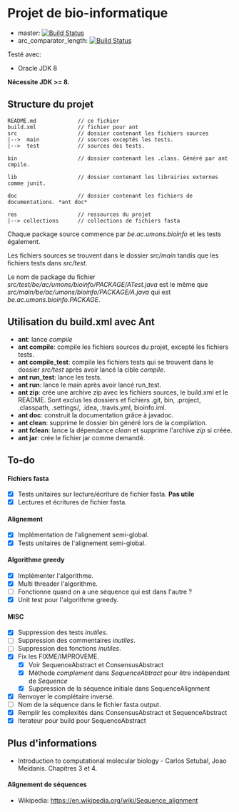 # Projet de bio-informatique

* master: [![Build Status](https://travis-ci.com/dannywillems/bioinfo.svg?token=VX8gT1NE5x87pjz7pBvN&branch=master)](https://travis-ci.com/dannywillems/bioinfo)
* arc_comparator_length: [![Build Status](https://travis-ci.com/dannywillems/bioinfo.svg?token=VX8gT1NE5x87pjz7pBvN&branch=arc_comparator_longest)](https://travis-ci.com/dannywillems/bioinfo)

Testé avec:

* Oracle JDK 8

**Nécessite JDK >= 8.**

## Structure du projet

```
README.md             // ce fichier
build.xml             // fichier pour ant
src                   // dossier contenant les fichiers sources
|-->  main            // sources exceptés les tests.
|-->  test            // sources des tests.

bin                   // dossier contenant les .class. Généré par ant cmpile.

lib                   // dossier contenant les librairies externes comme junit.

doc                   // dossier contenant les fichiers de documentations. *ant doc*

res                   // ressources du projet
|--> collections      // collections de fichiers fasta
```

Chaque package source commence par *be.ac.umons.bioinfo* et les tests également.

Les fichiers sources se trouvent dans le dossier *src/main* tandis que les fichiers tests dans *src/test*.

Le nom de package du fichier *src/test/be/ac/umons/bioinfo/PACKAGE/ATest.java* est le même que *src/main/be/ac/umons/bioinfo/PACKAGE/A.java* qui est *be.ac.umons.bioinfo.PACKAGE*.

## Utilisation du build.xml avec Ant

* **ant**: lance *compile*
* **ant compile**: compile les fichiers sources du projet, excepté les fichiers
  tests.
* **ant compile_test**: compile les fichiers tests qui se trouvent dans le
  dossier *src/test* après avoir lancé la cible *compile*.
* **ant run_test**: lance les tests.
* **ant run**: lance le main après avoir lancé run_test.
* **ant zip**: crée une archive zip avec les fichiers sources, le build.xml et le README. Sont exclus les dossiers et fichiers .git, bin, .project, .classpath, .settings/, .idea, .travis.yml, bioinfo.iml.
* **ant doc**: construit la documentation grâce à javadoc.
* **ant clean**: supprime le dossier bin généré lors de la compilation.
* **ant fclean**: lance la dépendance *clean* et supprime l'archive *zip* si créée.
* **ant jar**: crée le fichier jar comme demandé.

## To-do

#### Fichiers fasta
- [x] Tests unitaires sur lecture/écriture de fichier fasta. **Pas utile**
- [x] Lectures et écritures de fichier fasta.

#### Alignement
- [x] Implémentation de l'alignement semi-global.
- [x] Tests unitaires de l'alignement semi-global.

#### Algorithme greedy
- [x] Implémenter l'algorithme.
- [x] Multi threader l'algorithme.
- [ ] Fonctionne quand on a une séquence qui est dans l'autre ?
- [x] Unit test pour l'algorithme greedy.

#### MISC
- [x] Suppression des tests *inutiles*.
- [ ] Suppression des commentaires *inutiles*.
- [ ] Suppression des fonctions *inutiles*.
- [x] Fix les FIXME/IMPROVEME.
  - [x] Voir SequenceAbstract et ConsensusAbstract
  - [x] Méthode *complement* dans *SequenceAbtract* pour être indépendant de *Sequence*
  - [x] Suppression de la séquence initiale dans SequenceAlignment
- [x] Renvoyer le complétaire inversé.
- [ ] Nom de la séquence dans le fichier fasta output.
- [x] Remplir les complexités dans ConsensusAbstract et SequenceAbstract
- [x] Iterateur pour build pour SequenceAbstract

## Plus d'informations

* Introduction to computational molecular biology - Carlos Setubal, Joao Meidanis. Chapitres 3 et 4.

#### Alignement de séquences

* Wikipedia: https://en.wikipedia.org/wiki/Sequence_alignment
